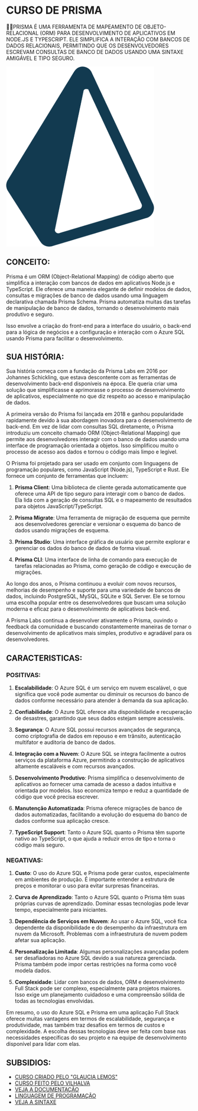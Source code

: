 # CURSO DE PRISMA
👨‍⚖️PRISMA É UMA FERRAMENTA DE MAPEAMENTO DE OBJETO-RELACIONAL (ORM) PARA DESENVOLVIMENTO DE APLICATIVOS EM NODE.JS E TYPESCRIPT. ELE SIMPLIFICA A INTERAÇÃO COM BANCOS DE DADOS RELACIONAIS, PERMITINDO QUE OS DESENVOLVEDORES ESCREVAM CONSULTAS DE BANCO DE DADOS USANDO UMA SINTAXE AMIGÁVEL E TIPO SEGURO.

<img src="FOTO.png" align="center" width="400"> <br>

## CONCEITO:
Prisma é um ORM (Object-Relational Mapping) de código aberto que simplifica a interação com bancos de dados em aplicativos Node.js e TypeScript. Ele oferece uma maneira elegante de definir modelos de dados, consultas e migrações de banco de dados usando uma linguagem declarativa chamada Prisma Schema. Prisma automatiza muitas das tarefas de manipulação de banco de dados, tornando o desenvolvimento mais produtivo e seguro.

Isso envolve a criação do front-end para a interface do usuário, o back-end para a lógica de negócios e a configuração e interação com o Azure SQL usando Prisma para facilitar o desenvolvimento.

## SUA HISTÓRIA:
Sua história começa com a fundação da Prisma Labs em 2016 por Johannes Schickling, que estava descontente com as ferramentas de desenvolvimento back-end disponíveis na época. Ele queria criar uma solução que simplificasse e aprimorasse o processo de desenvolvimento de aplicativos, especialmente no que diz respeito ao acesso e manipulação de dados.

A primeira versão do Prisma foi lançada em 2018 e ganhou popularidade rapidamente devido à sua abordagem inovadora para o desenvolvimento de back-end. Em vez de lidar com consultas SQL diretamente, o Prisma introduziu um conceito chamado ORM (Object-Relational Mapping) que permite aos desenvolvedores interagir com o banco de dados usando uma interface de programação orientada a objetos. Isso simplificou muito o processo de acesso aos dados e tornou o código mais limpo e legível.

O Prisma foi projetado para ser usado em conjunto com linguagens de programação populares, como JavaScript (Node.js), TypeScript e Rust. Ele fornece um conjunto de ferramentas que incluem:

1. **Prisma Client**: Uma biblioteca de cliente gerada automaticamente que oferece uma API de tipo seguro para interagir com o banco de dados. Ela lida com a geração de consultas SQL e o mapeamento de resultados para objetos JavaScript/TypeScript.

2. **Prisma Migrate**: Uma ferramenta de migração de esquema que permite aos desenvolvedores gerenciar e versionar o esquema do banco de dados usando migrações de esquema.

3. **Prisma Studio**: Uma interface gráfica de usuário que permite explorar e gerenciar os dados do banco de dados de forma visual.

4. **Prisma CLI**: Uma interface de linha de comando para execução de tarefas relacionadas ao Prisma, como geração de código e execução de migrações.

Ao longo dos anos, o Prisma continuou a evoluir com novos recursos, melhorias de desempenho e suporte para uma variedade de bancos de dados, incluindo PostgreSQL, MySQL, SQLite e SQL Server. Ele se tornou uma escolha popular entre os desenvolvedores que buscam uma solução moderna e eficaz para o desenvolvimento de aplicativos back-end.

A Prisma Labs continua a desenvolver ativamente o Prisma, ouvindo o feedback da comunidade e buscando constantemente maneiras de tornar o desenvolvimento de aplicativos mais simples, produtivo e agradável para os desenvolvedores.

## CARACTERISTICAS:
### POSITIVAS:
1. **Escalabilidade**: O Azure SQL é um serviço em nuvem escalável, o que significa que você pode aumentar ou diminuir os recursos do banco de dados conforme necessário para atender à demanda da sua aplicação.

2. **Confiabilidade**: O Azure SQL oferece alta disponibilidade e recuperação de desastres, garantindo que seus dados estejam sempre acessíveis.

3. **Segurança**: O Azure SQL possui recursos avançados de segurança, como criptografia de dados em repouso e em trânsito, autenticação multifator e auditoria de banco de dados.

4. **Integração com a Nuvem**: O Azure SQL se integra facilmente a outros serviços da plataforma Azure, permitindo a construção de aplicativos altamente escaláveis e com recursos avançados.

5. **Desenvolvimento Produtivo**: Prisma simplifica o desenvolvimento de aplicativos ao fornecer uma camada de acesso a dados intuitiva e orientada por modelos. Isso economiza tempo e reduz a quantidade de código que você precisa escrever.

6. **Manutenção Automatizada**: Prisma oferece migrações de banco de dados automatizadas, facilitando a evolução do esquema do banco de dados conforme sua aplicação cresce.

7. **TypeScript Support**: Tanto o Azure SQL quanto o Prisma têm suporte nativo ao TypeScript, o que ajuda a reduzir erros de tipo e torna o código mais seguro.

### NEGATIVAS:
1. **Custo**: O uso do Azure SQL e Prisma pode gerar custos, especialmente em ambientes de produção. É importante entender a estrutura de preços e monitorar o uso para evitar surpresas financeiras.

2. **Curva de Aprendizado**: Tanto o Azure SQL quanto o Prisma têm suas próprias curvas de aprendizado. Dominar essas tecnologias pode levar tempo, especialmente para iniciantes.

3. **Dependência de Serviços em Nuvem**: Ao usar o Azure SQL, você fica dependente da disponibilidade e do desempenho da infraestrutura em nuvem da Microsoft. Problemas com a infraestrutura de nuvem podem afetar sua aplicação.

4. **Personalização Limitada**: Algumas personalizações avançadas podem ser desafiadoras no Azure SQL devido a sua natureza gerenciada. Prisma também pode impor certas restrições na forma como você modela dados.

5. **Complexidade**: Lidar com bancos de dados, ORM e desenvolvimento Full Stack pode ser complexo, especialmente para projetos maiores. Isso exige um planejamento cuidadoso e uma compreensão sólida de todas as tecnologias envolvidas.

Em resumo, o uso do Azure SQL e Prisma em uma aplicação Full Stack oferece muitas vantagens em termos de escalabilidade, segurança e produtividade, mas também traz desafios em termos de custos e complexidade. A escolha dessas tecnologias deve ser feita com base nas necessidades específicas do seu projeto e na equipe de desenvolvimento disponível para lidar com elas.

## SUBSIDIOS:
- [CURSO CRIADO PELO "GLAUCIA LEMOS"](https://youtube.com/playlist?list=PLb2HQ45KP0WuiiSRWrN44YNkmwiUbla8T&si=1JMDcBVoFkg07OBg)
- [CURSO FEITO PELO VILHALVA](https://github.com/VILHALVA)
- [VEJA A DOCUMENTAÇÃO](https://www.prisma.io/docs)
- [LINGUAGEM DE PROGRAMAÇÃO](https://github.com/VILHALVA/CURSO-DE-TYPESCRIPT)
- [VEJA A SINTAXE](./SINTAXE.md)